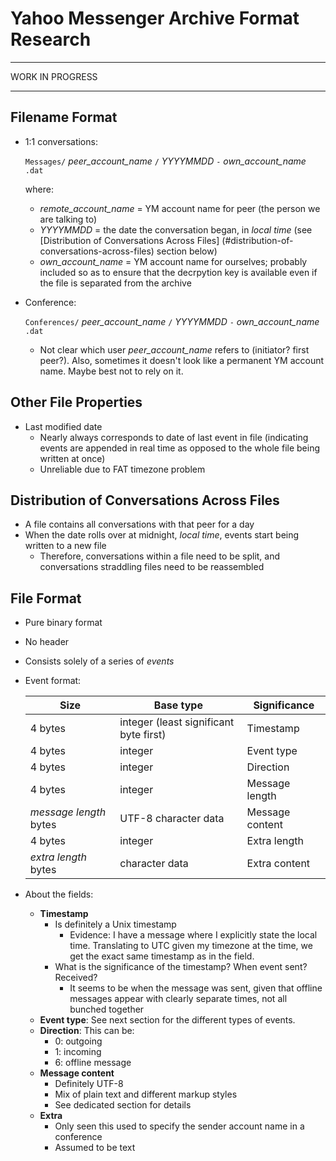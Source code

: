 Yahoo Messenger Archive Format Research
=======================================

----------------

WORK IN PROGRESS

----------------


Filename Format
---------------

- 1:1 conversations:

  `Messages/` *peer_account_name* `/` *YYYYMMDD* `-` *own_account_name* `.dat`

  where:
  
  - *remote_account_name* = YM account name for peer (the person we are talking to)
  - *YYYYMMDD* = the date the conversation began, in *local time* (see [Distribution of Conversations Across Files] (#distribution-of-conversations-across-files) section below)
  - *own_account_name* = YM account name for ourselves; probably included so as to ensure that the decrpytion key is available even if the file is separated from the archive

- Conference:

  `Conferences/` *peer_account_name* `/` *YYYYMMDD* `-` *own_account_name* `.dat`

  - Not clear which user *peer_account_name* refers to (initiator? first peer?). Also, sometimes it doesn't look like a permanent YM account name. Maybe best not to rely on it.


Other File Properties
---------------------

- Last modified date
  - Nearly always corresponds to date of last event in file (indicating events are appended in real time as opposed to the whole file being written at once)
  - Unreliable due to FAT timezone problem


Distribution of Conversations Across Files
------------------------------------------

- A file contains all conversations with that peer for a day
- When the date rolls over at midnight, *local time*, events start being written to a new file
  - Therefore, conversations within a file need to be split, and conversations straddling files need to be reassembled


File Format
-----------

- Pure binary format
- No header
- Consists solely of a series of *events*
- Event format:

  | Size                   | Base type                              | Significance    |
  |------------------------|----------------------------------------|-----------------|
  | 4 bytes                | integer (least significant byte first) | Timestamp       |
  | 4 bytes                | integer                                | Event type      |
  | 4 bytes                | integer                                | Direction       |
  | 4 bytes                | integer                                | Message length  |
  | *message length* bytes | UTF-8 character data                   | Message content |
  | 4 bytes                | integer                                | Extra length    |
  | *extra length* bytes   | character data                         | Extra content   |

- About the fields:
  - **Timestamp**
    - Is definitely a Unix timestamp
      - Evidence: I have a message where I explicitly state the local time. Translating to UTC given my timezone at the time, we get the exact same timestamp as in the field.
    - What is the significance of the timestamp? When event sent? Received?
      - It seems to be when the message was sent, given that offline messages appear with clearly separate times, not all bunched together
  - **Event type**: See next section for the different types of events.
  - **Direction**: This can be:
    - 0: outgoing
    - 1: incoming
    - 6: offline message
  - **Message content**
    - Definitely UTF-8
    - Mix of plain text and different markup styles
    - See dedicated section for details
  - **Extra**
    - Only seen this used to specify the sender account name in a conference
    - Assumed to be text
